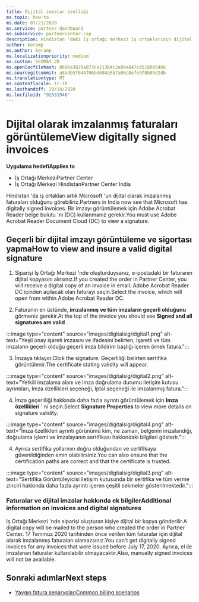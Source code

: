 ```yaml
---
title: Dijital imzalar özelliği
ms.topic: how-to
ms.date: 07/21/2020
ms.service: partner-dashboard
ms.subservice: partnercenter-csp
description: Hindistan 'daki Iş ortağı merkezi iş ortaklarının dijital olarak imzalanmış faturaları görüntüleyebileceğine ve Iş Ortağı Merkezi 'nde oluşturulan siparişler için faturaların dijital kopyalarını nasıl alacağını öğrenin.
author: keramp
ms.author: keramp
ms.localizationpriority: medium
ms.custom: SEOMAY.20
ms.openlocfilehash: 0696a3820a873ca213b4c2e0be847c0518095466
ms.sourcegitcommit: a8adb5f044f06bd684a5b7a06c8efe9f8b03d2db
ms.translationtype: MT
ms.contentlocale: tr-TR
ms.lasthandoff: 10/14/2020
ms.locfileid: "92531946"
---
```

# <a name="view-digitally-signed-invoices"></a><span data-ttu-id="abc94-103">Dijital olarak imzalanmış faturaları görüntüleme</span><span class="sxs-lookup"><span data-stu-id="abc94-103">View digitally signed invoices</span></span>

<span data-ttu-id="abc94-104">**Uygulama hedefi**</span><span class="sxs-lookup"><span data-stu-id="abc94-104">**Applies to**</span></span>

- <span data-ttu-id="abc94-105">İş Ortağı Merkezi</span><span class="sxs-lookup"><span data-stu-id="abc94-105">Partner Center</span></span>
- <span data-ttu-id="abc94-106">İş Ortağı Merkezi Hindistan</span><span class="sxs-lookup"><span data-stu-id="abc94-106">Partner Center India</span></span>


<span data-ttu-id="abc94-107">Hindistan 'da iş ortakları artık Microsoft 'un dijital olarak imzalanmış faturaları olduğunu görebiliriz.</span><span class="sxs-lookup"><span data-stu-id="abc94-107">Partners in India now see that Microsoft has digitally signed invoices.</span></span> <span data-ttu-id="abc94-108">Bir imzayı görüntülemek için Adobe Acrobat Reader belge bulutu 'nı (DC) kullanmanız gerekir.</span><span class="sxs-lookup"><span data-stu-id="abc94-108">You must use Adobe Acrobat Reader Document Cloud (DC) to view a signature.</span></span>

## <a name="how-to-view-and-insure-a-valid-digital-signature"></a><span data-ttu-id="abc94-109">Geçerli bir dijital imzayı görüntüleme ve sigortası yapma</span><span class="sxs-lookup"><span data-stu-id="abc94-109">How to view and insure a valid digital signature</span></span>


1. <span data-ttu-id="abc94-110">Siparişi Iş Ortağı Merkezi 'nde oluşturduysanız, e-postadaki bir faturanın dijital kopyasını alırsınız.</span><span class="sxs-lookup"><span data-stu-id="abc94-110">If you created the order in Partner Center, you will receive a digital copy of an invoice in email.</span></span> <span data-ttu-id="abc94-111">Adobe Acrobat Reader DC içinden açılacak olan faturayı seçin.</span><span class="sxs-lookup"><span data-stu-id="abc94-111">Select the invoice, which will open from within Adobe Acrobat Reader DC.</span></span>


2. <span data-ttu-id="abc94-112">Faturanın en üstünde, **imzalanmış ve tüm imzaların geçerli olduğunu** görmeniz gerekir.</span><span class="sxs-lookup"><span data-stu-id="abc94-112">At the top of the invoice you should see **Signed and all signatures are valid** .</span></span>
 
 :::image type="content" source="images/digitalsig/digital1.png" alt-text="Yeşil onay işareti imzasını ve ifadesini belirten, Işaretli ve tüm imzaların geçerli olduğu geçerli imza bildirim başlığı içeren örnek fatura.":::

3. <span data-ttu-id="abc94-114">İmzaya tıklayın.</span><span class="sxs-lookup"><span data-stu-id="abc94-114">Click the signature.</span></span> <span data-ttu-id="abc94-115">Geçerliliği belirten sertifika görüntülenir.</span><span class="sxs-lookup"><span data-stu-id="abc94-115">The certificate stating validity will appear.</span></span>

:::image type="content" source="images/digitalsig/digital2.png" alt-text="Yetkili imzalama alanı ve Imza doğrulama durumu iletişim kutusu ayrıntıları, Imza özellikleri seçeneği, Iptal seçeneği ile imzalanmış fatura."::: 

4. <span data-ttu-id="abc94-117">İmza geçerliliği hakkında daha fazla ayrıntı görüntülemek için **Imza özellikleri** ' ni seçin.</span><span class="sxs-lookup"><span data-stu-id="abc94-117">Select **Signature Properties** to view more details on signature validity.</span></span>

:::image type="content" source="images/digitalsig/digital4.png" alt-text="İmza özellikleri ayrıntı görünümü kim, ne zaman, belgenin imzalandığı, doğrulama işlemi ve imzalayanın sertifikası hakkındaki bilgileri gösterir."::: 

4. <span data-ttu-id="abc94-119">Ayrıca sertifika yollarının doğru olduğundan ve sertifikaya güvenildiğinden emin olabilirsiniz.</span><span class="sxs-lookup"><span data-stu-id="abc94-119">You can also ensure that the certification paths are correct and that the certificate is trusted.</span></span>

 :::image type="content" source="images/digitalsig/digital3.png" alt-text="Sertifika Görüntüleyicisi iletişim kutusunda bir sertifika ve tüm verme zinciri hakkında daha fazla ayrıntı içeren çeşitli sekmeler gösterilmektedir.":::

### <a name="additional-information-on-invoices-and-digital-signatures"></a><span data-ttu-id="abc94-121">Faturalar ve dijital imzalar hakkında ek bilgiler</span><span class="sxs-lookup"><span data-stu-id="abc94-121">Additional information on invoices and digital signatures</span></span>

<span data-ttu-id="abc94-122">Iş Ortağı Merkezi 'nde siparişi oluşturan kişiye dijital bir kopya gönderilir.</span><span class="sxs-lookup"><span data-stu-id="abc94-122">A digital copy will be mailed to the person who created the order in Partner Center.</span></span> <span data-ttu-id="abc94-123">17 Temmuz 2020 tarihinden önce verilen tüm faturalar için dijital olarak imzalanmış faturaları alamazsınız.</span><span class="sxs-lookup"><span data-stu-id="abc94-123">You can't get digitally signed invoices for any invoices that were issued before July 17, 2020.</span></span> <span data-ttu-id="abc94-124">Ayrıca, el ile imzalanan faturalar kullanılabilir olmayacaktır.</span><span class="sxs-lookup"><span data-stu-id="abc94-124">Also, manually signed invoices will not be available.</span></span>

## <a name="next-steps"></a><span data-ttu-id="abc94-125">Sonraki adımlar</span><span class="sxs-lookup"><span data-stu-id="abc94-125">Next steps</span></span>

- [<span data-ttu-id="abc94-126">Yaygın fatura senaryoları</span><span class="sxs-lookup"><span data-stu-id="abc94-126">Common billing scenarios</span></span>](common-billing-scenarios.md)